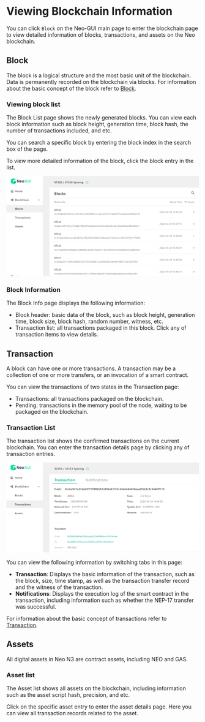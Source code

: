 # Viewing Blockchain Information

You can click `Block` on the Neo-GUI main page to enter the blockchain page to view detailed information of blocks, transactions, and assets on the Neo blockchain.

## Block

The block is a logical structure and the most basic unit of the blockchain. Data is permanently recorded on the blockchain via blocks. For information about the basic concept of the block refer to [Block](../../foundation/Blocks).

### Viewing block list

The Block List page shows the newly generated blocks. You can view each block information such as block height, generation time, block hash, the number of transactions included, and etc.

You can search a specific block by entering the block index in the search box of the page.

To view more detailed information of the block, click the block entry in the list.

![](../assets/guiBlocks.png)

### Block Information

The Block Info page displays the following information:

- Block header: basic data of the block, such as block height, generation time, block size, block hash, random number, witness, etc.
- Transaction list: all transactions packaged in this block. Click any of transaction items to view details.


## Transaction

A block can have one or more transactions. A transaction may be a collection of one or more transfers, or an invocation of a smart contract.

You can view the transactions of two states in the Transaction page:

- Transactions: all transactions packaged on the blockchain.
- Pending: transactions in the memory pool of the node, waiting to be packaged on the blockchain.

### Transaction List

The transaction list shows the confirmed transactions on the current blockchain.  You can enter the transaction details page by clicking any of transaction entries.

![](../assets/guiTransaction.png)

You can view the following information by switching tabs in this page:

- **Transaction**: Displays the basic information of the transaction, such as the block, size, time stamp, as well as the transaction transfer record and the witness of the transaction.
- **Notifications**: Displays the execution log of the smart contract in the transaction, including information such as whether the NEP-17 transfer was successful.

For information about the basic concept of transactions refer to [Transaction](../../basic/concept/transaction.md).

## Assets

All digital assets in Neo N3 are contract assets, including NEO and GAS.

### Asset list

The Asset list shows all assets on the blockchain, including information such as the asset script hash, precision, and etc.

Click on the specific asset entry to enter the asset details page. Here you can view all transaction records related to the asset.
